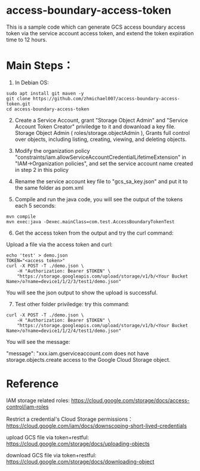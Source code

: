 # access-boundary-access-token
This is a sample code which can generate GCS access boundary access token via the service account access token, and extend the token expiration time to 12 hours.
# Main Steps：
1. In Debian OS:
```
sudo apt install git maven -y
git clone https://github.com/zhmichael007/access-boundary-access-token.git
cd access-boundary-access-token
```
2. Create a Service Account, grant "Storage Object Admin" and "Service Account Token Creator" priviledge to it and dowanload a key file. Storage Object Admin ( roles/storage.objectAdmin ), Grants full control over objects, including listing, creating, viewing, and deleting objects.

3. Modify the organization policy "constraints/iam.allowServiceAccountCredentialLifetimeExtension" in "IAM->Organization policies", and set the service account name created in step 2 in this policy

4. Rename the service account key file to "gcs_sa_key.json" and put it to the same folder as pom.xml 

5. Compile and run the java code, you will see the output of the tokens each 5 seconds:
```
mvn compile
mvn exec:java -Dexec.mainClass=com.test.AccessBoundaryTokenTest
```

6. Get the access token from the output and try the curl command:

Upload a file via the access token and curl:
```
echo 'test' > demo.json
TOKEN="<access token>"
curl -X POST -T ./demo.json \
    -H "Authorization: Bearer $TOKEN" \
    "https://storage.googleapis.com/upload/storage/v1/b/<Your Bucket Name>/o?name=device1/1/2/3/test1/demo.json"
```

You will see the json output to show the upload is successful.

7. Test other folder priviledge:
try this command:
```
curl -X POST -T ./demo.json \
    -H "Authorization: Bearer $TOKEN" \
    "https://storage.googleapis.com/upload/storage/v1/b/<Your Bucket Name>/o?name=device1/1/2/4/test1/demo.json"
```

You will see the message:

"message": "xxx.iam.gserviceaccount.com does not have storage.objects.create access to the Google Cloud Storage object.


# Reference
IAM storage related roles:
https://cloud.google.com/storage/docs/access-control/iam-roles

Restrict a credential's Cloud Storage permissions：
https://cloud.google.com/iam/docs/downscoping-short-lived-credentials

upload GCS file via token+restful:
https://cloud.google.com/storage/docs/uploading-objects

download GCS file via token+restful:
https://cloud.google.com/storage/docs/downloading-object



